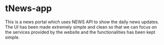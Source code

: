 # tNews-app
This is a news portal which uses NEWS API to show the daily news updates.
The UI has been made extremely simple and clean so that we can focus on the services provided by the website and the functionalities has been kept simple.
